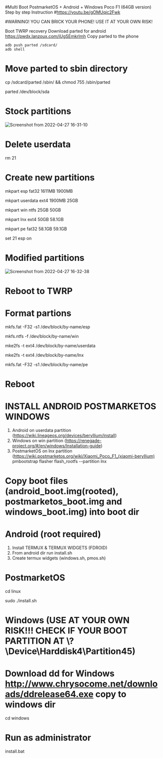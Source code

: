 #Multi Boot PostmarketOS + Android + Windows Poco F1 (64GB version) Step by step Instruction
#https://youtu.be/gOMUqic2Fwk

#WARNING! YOU CAN BRICK YOUR PHONE! USE IT AT YOUR OWN RISK!


Boot TWRP recovery
Download parted for android https://pwdx.lanzoux.com/iUgSEmkrlmh 
Copy parted to the phone 
```
adb push parted /sdcard/
adb shell
```

# Move parted to sbin directory
cp /sdcard/parted /sbin/ && chmod 755 /sbin/parted

parted /dev/block/sda

# Stock partitions 
![Screenshot from 2022-04-27 16-31-10](https://user-images.githubusercontent.com/19728262/165509361-a32c0de3-73c6-426b-ade5-908bb1a94b8d.png)

# Delete userdata
rm 21

# Create new partitions
mkpart esp fat32 1611MB 1900MB

mkpart userdata ext4 1900MB 25GB

mkpart win ntfs 25GB 50GB 

mkpart lnx ext4 50GB 58.1GB

mkpart pe fat32 58.1GB 59.1GB

set 21 esp on


# Modified partitions

![Screenshot from 2022-04-27 16-32-38](https://user-images.githubusercontent.com/19728262/165509440-9f1c820e-efa5-4fb2-a2f5-8b6e79412918.png)


# Reboot to TWRP 


# Format partions
mkfs.fat -F32 -s1 /dev/block/by-name/esp

mkfs.ntfs -f /dev/block/by-name/win

mke2fs -t ext4 /dev/block/by-name/userdata

mke2fs -t ext4 /dev/block/by-name/lnx

mkfs.fat -F32 -s1 /dev/block/by-name/pe


# Reboot 


# INSTALL ANDROID POSTMARKETOS WINDOWS
1. Android on userdata partition (https://wiki.lineageos.org/devices/beryllium/install)
2. Windows on win partition (https://renegade-project.org/#/en/windows/Installation-guide)
3. PostmarketOS on lnx partition (https://wiki.postmarketos.org/wiki/Xiaomi_Poco_F1_(xiaomi-beryllium)
pmbootstrap flasher flash_rootfs --partition lnx


# Copy boot files (android_boot.img(rooted), postmarketos_boot.img and windows_boot.img) into boot dir

# Android (root required)
1. Install TERMUX & TERMUX WIDGETS (FDROID)
2. From android dir run install.sh
3. Create termux widgets (windows.sh, pmos.sh)

# PostmarketOS
cd linux

sudo ./install.sh

# Windows (USE AT YOUR OWN RISK!!! CHECK IF YOUR BOOT PARTITION AT \\?\Device\Harddisk4\Partition45)
# Download dd for Windows http://www.chrysocome.net/downloads/ddrelease64.exe copy to windows dir
cd windows

# Run as administrator
install.bat 


